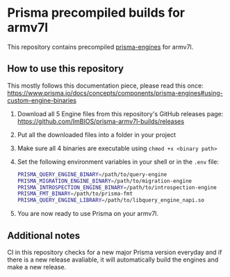 # Prisma precompiled builds for armv7l

This repository contains precompiled [prisma-engines](https://github.com/prisma/prisma-engines) for armv7l.

## How to use this repository

This mostly follows this documentation piece, please read this once: <https://www.prisma.io/docs/concepts/components/prisma-engines#using-custom-engine-binaries>

1. Download all 5 Engine files from this repository's GitHub releases page: <https://github.com/ImBIOS/prisma-armv7l-builds/releases>
2. Put all the downloaded files into a folder in your project
3. Make sure all 4 binaries are executable using `chmod +x <binary path>`
4. Set the following environment variables in your shell or in the `.env` file:

    ```sh
    PRISMA_QUERY_ENGINE_BINARY=/path/to/query-engine
    PRISMA_MIGRATION_ENGINE_BINARY=/path/to/migration-engine
    PRISMA_INTROSPECTION_ENGINE_BINARY=/path/to/introspection-engine
    PRISMA_FMT_BINARY=/path/to/prisma-fmt
    PRISMA_QUERY_ENGINE_LIBRARY=/path/to/libquery_engine_napi.so
    ```

5. You are now ready to use Prisma on your armv7l.

## Additional notes

CI in this repository checks for a new major Prisma version everyday and if there is a new release avaliable, it will automatically build the engines and make a new release.
